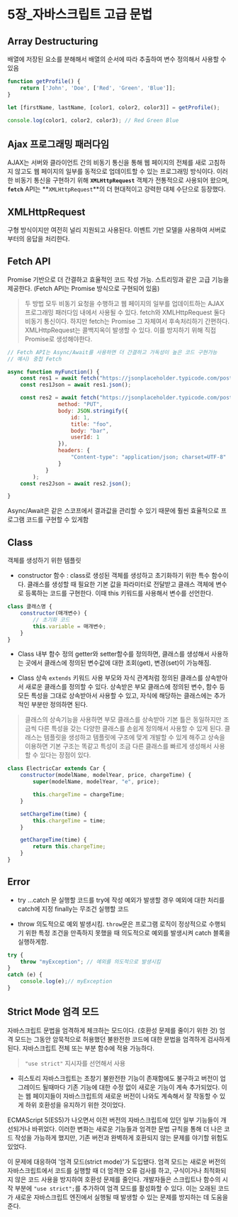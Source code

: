 # 5장_자바스크립트 고급 문법

## Array Destructuring
배열에 저장된 요소를 분해해서 배열의 순서에 따라 추출하여 변수 정의해서 사용할 수 있음

```javascript
function getProfile() {
    return ['John', 'Doe', ['Red', 'Green', 'Blue']];
}

let [firstName, lastName, [color1, color2, color3]] = getProfile();

console.log(color1, color2, color3); // Red Green Blue
```

## Ajax 프로그래밍 패러다임

AJAX는 서버와 클라이언트 간의 비동기 통신을 통해 웹 페이지의 전체를 새로 고침하지 않고도 웹 페이지의 일부를 동적으로 업데이트할 수 있는 프로그래밍 방식이다.
이러한 비동기 통신을 구현하기 위해 **`XMLHttpRequest`** 객체가 전통적으로 사용되어 왔으며, **`fetch`** API는 **`XMLHttpRequest`**의 더 현대적이고 강력한 대체 수단으로 등장했다.

## XMLHttpRequest

구형 방식이지만 여전히 널리 지원되고 사용된다. 이벤트 기반 모델을 사용하여 서버로부터의 응답을 처리한다.

## Fetch API

Promise 기반으로 더 간결하고 효율적인 코드 작성 가능. 스트리밍과 같은 고급 기능을 제공한다. (Fetch API는 Promise 방식으로 구현되어 있음)

> 두 방법 모두 비동기 요청을 수행하고 웹 페이지의 일부를 업데이트하는 AJAX 프로그래밍 패러다임 내에서 사용될 수 있다.
> fetch와 XMLHttpRequest 둘다 비동기 통신이다. 하지만 fetch는 Promise 그 자체여서 후속처리하기 간편하다. 
> XMLHttpRequest는 콜백지옥이 발생할 수 있다. 이를 방지하기 위해 직접 Promise로 생성해야한다.

```javascript
// Fetch API는 Async/Await를 사용하면 더 간결하고 가독성이 높은 코드 구현가능
// 예시) 중첩 Fetch

async function myFunction() {
    const res1 = await fetch("https://jsonplaceholder.typicode.com/posts/1");
    const res1Json = await res1.json();

    const res2 = await fetch("https://jsonplaceholder.typicode.com/posts/2", {
                method: "PUT", 
                body: JSON.stringify({
                    id: 1, 
                    title: "foo", 
                    body: "bar", 
                    userId: 1
                }),
                headers: {
                    "Content-type": "application/json; charset=UTF-8"
                }
            }
        );
    const res2Json = await res2.json();

}
```
Async/Await은 같은 스코프에서 결과값을 관리할 수 있기 때문에 훨씬 효율적으로 프로그램 코드를 구현할 수 있게함


## Class
객체를 생성하기 위한 템플릿

- constructor 함수 : class로 생성된 객체를 생성하고 초기화하기 위한 특수 함수이다.
    클래스를 생성할 때 필요한 기본 값을 파라미터로 전달받고 클래스 객체에 변수로 등록하는 코드를 구현한다.
    이때 this 키워드를 사용해서 변수를 선언한다.

```javascript
class 클래스명 {
    constructor(매개변수) {
        // 초기화 코드
        this.variable = 매개변수;
    }
}
```

- Class 내부 함수 정의
getter와 setter함수를 정의하면, 클래스를 생성해서 사용하는 곳에서 클래스에 정의된 변수값에 대한 조회(get), 변경(set)이 가능해짐.

- Class 상속
`extends` 키워드 사용
부모와 자식 관계처럼 정의된 클래스를 상속받아서 새로운 클래스를 정의할 수 있다.
상속받은 부모 클래스에 정의된 변수, 함수 등 모든 특성을 그대로 상속받아서 사용할 수 있고, 자식에 해당하는 클래스에는 추가적인 부분만 정의하면 된다.

> 클래스의 상속기능을 사용하면 부모 클래스를 상속받아 기본 틀은 동일하지만 조금씩 다른 특성을 갖는 다양한 클래스를 손쉽게 정의해서 사용할 수 있게 된다.
> 클래스는 템플릿을 생성하고 템플릿에 구조에 맞게 개발할 수 있게 해주고 상속을 이용하면 기본 구조는 똑같고 특성이 조금 다른 클래스를 빠르게 생성해서 사용할 수 있다는 장점이 있다.

```javascript
class ElectricCar extends Car {
    constructor(modelName, modelYear, price, chargeTime) {
        super(modelName, modelYear, "e", price);

        this.chargeTime = chargeTime;
    }

    setChargeTime(time) {
        this.chargeTime = time;
    }

    getChargeTime(time) {
        return this.chargeTime;
    }
}
```

## Error

- try ...catch 문
실행할 코드를 try에 작성
예외가 발생할 경우 예외에 대한 처리를 catch에 지정
finally는 무조건 실행할 코드

- throw
의도적으로 예외 발생시킴.
`throw`문은 프로그램 로직이 정상적으로 수행되기 위한 특정 조건을 만족하지 못했을 때 
의도적으로 예외를 발생시켜 catch 블록을 실행하게함.

```javascript
try {
    throw "myException"; // 예외를 의도적으로 발생시킴
} 
catch (e) {
    console.log(e);// myException
}
```

## Strict Mode 엄격 모드

자바스크립트 문법을 엄격하게 체크하는 모드이다. (호환성 문제를 줄이기 위한 것)
엄격 모드는 그동안 암묵적으로 허용했던 불완전한 코드에 대한 문법을 엄격하게 검사하게 된다.
자바스크립트 전체 또는 부분 함수에 적용 가능하다.

> `"use strict"` 지시자를 선언해서 사용

- 히스토리
자바스크립트는 초창기 불완전한 기능이 존재함에도 불구하고 버전이 업그레이드 될때마다 기존 기능에 대한 수정 없이
새로운 기능이 계속 추가되었다. 이는 웹 페이지들이 자바스크립트의 새로운 버전이 나와도 계속해서 잘 작동할 수 있게 하위 호환성을 유지하기 위한 것이었다.

ECMAScript 5(ES5)가 나오면서 이전 버전의 자바스크립트에 있던 일부 기능들이 개선되거나 바뀌었다. 이러한 변화는 새로운 기능들과 엄격한 문법 규칙을 통해 더 나은 코드 작성을 가능하게 했지만, 기존 버전과 완벽하게 호환되지 않는 문제를 야기할 위험도 있었다.

이 문제에 대응하여 '엄격 모드(strict mode)'가 도입됐다. 엄격 모드는 새로운 버전의 자바스크립트에서 코드를 실행할 때 더 엄격한 오류 검사를 하고, 구식이거나 최적화되지 않은 코드 사용을 방지하여 호환성 문제를 줄인다. 개발자들은 스크립트나 함수의 시작 부분에 `"use strict";`를 추가하여 엄격 모드를 활성화할 수 있다. 이는 오래된 코드가 새로운 자바스크립트 엔진에서 실행될 때 발생할 수 있는 문제를 방지하는 데 도움을 준다.